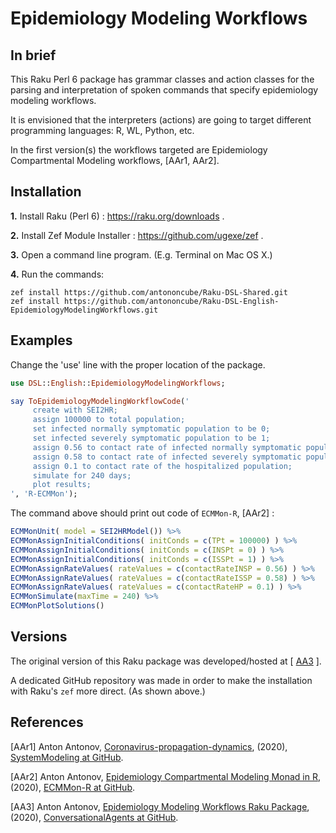 # Epidemiology Modeling Workflows

## In brief

This Raku Perl 6 package has grammar classes and action classes for the parsing and
interpretation of spoken commands that specify epidemiology modeling workflows.

It is envisioned that the interpreters (actions) are going to target different
programming languages: R, WL, Python, etc.

In the first version(s) the workflows targeted are
Epidemiology Compartmental Modeling workflows, \[AAr1, AAr2\].

## Installation

**1.** Install Raku (Perl 6) : https://raku.org/downloads . 

**2.** Install Zef Module Installer : https://github.com/ugexe/zef .

**3.** Open a command line program. (E.g. Terminal on Mac OS X.)

**4.** Run the commands:

```
zef install https://github.com/antononcube/Raku-DSL-Shared.git
zef install https://github.com/antononcube/Raku-DSL-English-EpidemiologyModelingWorkflows.git
```


## Examples

Change the 'use' line with the proper location of the package.

```raku
use DSL::English::EpidemiologyModelingWorkflows;

say ToEpidemiologyModelingWorkflowCode('
     create with SEI2HR;
     assign 100000 to total population;
     set infected normally symptomatic population to be 0;
     set infected severely symptomatic population to be 1;
     assign 0.56 to contact rate of infected normally symptomatic population;
     assign 0.58 to contact rate of infected severely symptomatic population;
     assign 0.1 to contact rate of the hospitalized population;
     simulate for 240 days;
     plot results;
', 'R-ECMMon');
```

The command above should print out code of `ECMMon-R`, \[AAr2\] :

```r
ECMMonUnit( model = SEI2HRModel()) %>%
ECMMonAssignInitialConditions( initConds = c(TPt = 100000) ) %>%
ECMMonAssignInitialConditions( initConds = c(INSPt = 0) ) %>%
ECMMonAssignInitialConditions( initConds = c(ISSPt = 1) ) %>%
ECMMonAssignRateValues( rateValues = c(contactRateINSP = 0.56) ) %>%
ECMMonAssignRateValues( rateValues = c(contactRateISSP = 0.58) ) %>%
ECMMonAssignRateValues( rateValues = c(contactRateHP = 0.1) ) %>%
ECMMonSimulate(maxTime = 240) %>%
ECMMonPlotSolutions()
```

## Versions

The original version of this Raku package was developed/hosted at 
\[ [AA3](https://github.com/antononcube/ConversationalAgents/tree/master/Packages/Perl6/EpidemiologyModelingWorkflows) \].

A dedicated GitHub repository was made in order to make the installation with Raku's `zef` more direct. 
(As shown above.)

## References 

\[AAr1\] Anton Antonov, 
[Coronavirus-propagation-dynamics](../../Projects/Coronavirus-propagation-dynamics), 
(2020),
[SystemModeling at GitHub](https://github.com/antononcube/SystemModeling).
 
\[AAr2\] Anton Antonov, 
[Epidemiology Compartmental Modeling Monad in R](https://github.com/antononcube/ECMMon-R), 
(2020),
[ECMMon-R at GitHub](https://github.com/antononcube/ECMMon-R). 

\[AA3\] Anton Antonov, 
[Epidemiology Modeling Workflows Raku Package](https://github.com/antononcube/ConversationalAgents/tree/master/Packages/Perl6/EpidemiologyModelingWorkflows), 
(2020),
[ConversationalAgents at GitHub](https://github.com/antononcube/ConversationalAgents).
 